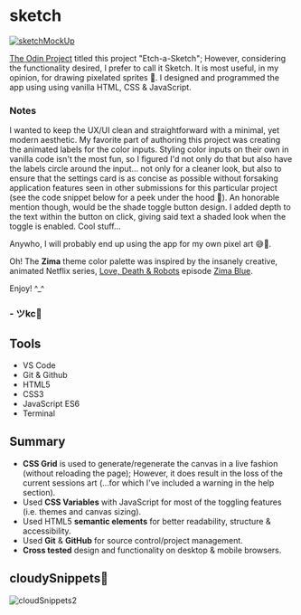 # sketch
[![sketchMockUp](https://user-images.githubusercontent.com/90482169/207198119-e9707bbc-0318-440a-9f04-cc4d8d3f6c0a.jpg)
](https://johnkeyscloud.github.io/sketchApp/)

<a href="https://www.theodinproject.com/lessons/foundations-rock-paper-scissors" target="_blank">The Odin Project</a> titled this project "Etch-a-Sketch"; However, considering the functionality desired, I prefer to call it Sketch. It is most useful, in my opinion, for drawing pixelated sprites 👾. 
I designed and programmed the app using using vanilla HTML, CSS & JavaScript.

### Notes
I wanted to keep the UX/UI clean and straightforward with a minimal, yet modern aesthetic. My favorite part of authoring this project was creating the animated labels for the color inputs. Styling color inputs on their own in vanilla code isn't the most fun, so I figured I'd not only do that but also have the labels circle around the input… not only for a cleaner look, but also to ensure that the settings card is as concise as possible without forsaking application features seen in other submissions for this particular project (see the code snippet below for a peek under the hood 👀). An honorable mention though, would be the shade toggle button design. I added depth to the text within the button on click, giving said text a shaded look when the toggle is enabled. Cool stuff…

Anywho, I will probably end up using the app for my own pixel art 😅💭.

Oh! The **Zima** theme color palette was inspired by the insanely creative, animated Netflix series, <a href="https://www.netflix.com/title/80174608">Love, Death & Robots</a> episode <a href="https://lovedeathrobots.fandom.com/wiki/Zima_Blue" target="_blank">Zima Blue</a>.

Enjoy! ^_^

### - ツkc💭

## Tools
* VS Code
* Git & Github
* HTML5
* CSS3 
* JavaScript ES6
* Terminal

## Summary
* **CSS Grid** is used to generate/regenerate the canvas in a live fashion (without reloading the page); However, it does result in the loss of the current sessions art (…for which I've included a warning in the help section). 
* Used **CSS Variables** with JavaScript for most of the toggling features (i.e. themes and canvas sizing).
* Used HTML5 **semantic elements** for better readability, structure & accessibility.
* Used **Git** & **GitHub** for source control/project management. 
* **Cross tested** design and functionality on desktop & mobile browsers.

## cloudySnippets💭
![cloudSnippets2](https://user-images.githubusercontent.com/90482169/207202392-cb3d33f2-cfac-4dc2-8ecd-ce6be1f0fe52.png)